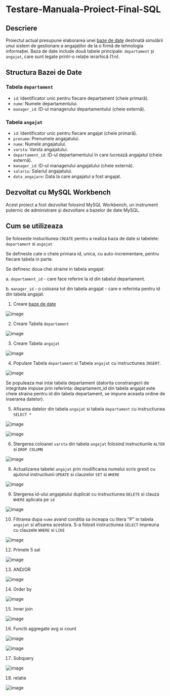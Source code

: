 # Testare-Manuala-Proiect-Final-SQL

## Descriere

Proiectul actual presupune elaborarea unei [baze de date](https://github.com/GeorgePara/Testare-Manuala-Proiect-Final-SQL/blob/main/Testare-Manuala-Proiect-Final-SQL.sql) destinată simulării unui sistem de gestionare a angajaților de la o firmă de tehnologia informației. Baza de date include două tabele principale: `departament` și `angajat`, care sunt legate printr-o relație ierarhică (1:n).

## Structura Bazei de Date

### Tabela `departament`
- `id`: Identificator unic pentru fiecare departament (cheie primară).
- `nume`: Numele departamentului.
- `manager_id`: ID-ul managerului departamentului (cheie externă).

### Tabela `angajat`
- `id`: Identificator unic pentru fiecare angajat (cheie primară).
- `prenume`: Prenumele angajatului.
- `nume`: Numele angajatului.
- `varsta`: Varsta angajatului.
- `departament_id`: ID-ul departamentului în care lucrează angajatul (cheie externă).
- `manager_id`: ID-ul managerului angajatului (cheie externă).
- `salariu`: Salariul angajatului.
- `data_angajare`: Data la care angajatul a fost angajat.

## Dezvoltat cu MySQL Workbench

Acest proiect a fost dezvoltat folosind MySQL Workbench, un instrument puternic de administrare și dezvoltare a bazelor de date MySQL.

## Cum se utilizeaza

Se foloseste instuctiunea `CREATE` pentru a realiza baza de date si tabelele: `departament` si `angajat`

Se defineste cate o cheie primara id, unica, cu auto-incrementare, pentru fiecare tabela in parte.

Se definesc doua chei straine in tabela angajat:

a. `departament_id` - care face referire la id din tabelul departament.

b. `manager_id` - o coloana tot din tabela angajat - care e referinta pentru id din tabela angajat.

1.	Creare [baze de date](https://github.com/GeorgePara/Testare-Manuala-Proiect-Final-SQL/blob/main/Testare-Manuala-Proiect-Final-SQL.sql)

![image](https://github.com/GeorgePara/Testare-Manuala-Proiect-Final-SQL/assets/135150121/7f720023-bcfe-4a32-81a0-61d2cddf106a)

2.	Creare Tabela `departament`

![image](https://github.com/GeorgePara/Testare-Manuala-Proiect-Final-SQL/assets/135150121/cae95519-3b11-4680-a06a-dacca003cb80)

3.	Creare Tabela `angajat`

![image](https://github.com/GeorgePara/Testare-Manuala-Proiect-Final-SQL/assets/135150121/383fd439-0ffb-462a-88ce-99824c5bbacc)

4.	Populare Tabela `departament` si Tabela `angajat` cu instructiunea `INSERT`.

![image](https://github.com/GeorgePara/Testare-Manuala-Proiect-Final-SQL/assets/135150121/98283855-6e13-4263-b404-6bda1f2e6d0e)

Se populeaza mai intai tabela departament (datorita constrangerii de integritate impuse prin referinta: departament_id din tabela angajat este cheie straina pentru id din tabela departament, se impune aceasta 
ordine de inserarea datelor).

5.	Afisarea datelor din tabela `angajat` si tabela `departament` cu instructiunea `SELECT * `

![image](https://github.com/GeorgePara/Testare-Manuala-Proiect-Final-SQL/assets/135150121/fb7d4cd0-e799-48bb-982d-1d5a2ede0c68)

![image](https://github.com/GeorgePara/Testare-Manuala-Proiect-Final-SQL/assets/135150121/1f0f8e34-348c-44d1-917e-cad745e30809)

6.	Stergerea coloanei `varsta` din tabela `angajat` folosind instructiunile `ALTER` si `DROP COLUMN`

![image](https://github.com/GeorgePara/Testare-Manuala-Proiect-Final-SQL/assets/135150121/997bb215-9b32-491f-8c10-3a091d8c7d24) 

8.	Actualizarea tabelei `angajat` prin modificarea numelui scris gresit cu ajutorul instructiunii `UPDATE` si clauzelor `SET` si `WHERE`

![image](https://github.com/GeorgePara/Testare-Manuala-Proiect-Final-SQL/assets/135150121/e14fa58e-c56f-45b6-a3fb-c21cb4c65495)

9.	Stergerea id-ului angajatului duplicat cu instructiunea `DELETE` si clauza `WHERE` aplicata pe `id`

![image](https://github.com/GeorgePara/Testare-Manuala-Proiect-Final-SQL/assets/135150121/d46a11f6-a160-4481-8500-10d4dd45cf14)

10.	Filtrarea dupa `nume` avand conditia sa inceapa cu litera "P" in tabela `angajat` si afisarea acestora.
    S-a folosit instructiunea `SELECT` impreuna cu clauzele `WHERE` si `LIKE`

![image](https://github.com/GeorgePara/Testare-Manuala-Proiect-Final-SQL/assets/135150121/13a166c6-d3a4-471d-8610-613946cc7987)

12.	Primele 5 sal
 
![image](https://github.com/GeorgePara/Testare-Manuala-Proiect-Final-SQL/assets/135150121/b36be892-7c44-45f9-948b-4c769c0f749d)

13.	AND/OR
 
![image](https://github.com/GeorgePara/Testare-Manuala-Proiect-Final-SQL/assets/135150121/0b9680c0-787e-4007-bf83-b5eb7e6e7894)

14.	Order by

![image](https://github.com/GeorgePara/Testare-Manuala-Proiect-Final-SQL/assets/135150121/cfea8664-61d1-4767-a11b-e190a5b5bf9f)

15.	Inner join
 
![image](https://github.com/GeorgePara/Testare-Manuala-Proiect-Final-SQL/assets/135150121/0b4771f0-7346-4649-ae3d-b95b480b8076)

16.	Functii aggregate avg si count

![image](https://github.com/GeorgePara/Testare-Manuala-Proiect-Final-SQL/assets/135150121/f3d8c4df-8f77-4714-a49e-d1e420946cf4)

![image](https://github.com/GeorgePara/Testare-Manuala-Proiect-Final-SQL/assets/135150121/1cd73d60-f987-48cc-9970-81059e23e0e3)

17.	Subquery

![image](https://github.com/GeorgePara/Testare-Manuala-Proiect-Final-SQL/assets/135150121/65b8619c-082e-40c3-9529-a00faaa1cc83)

18. relatie

![image](https://github.com/GeorgePara/Testare-Manuala-Proiect-Final-SQL/assets/135150121/2f1394f0-e872-4f41-a903-95159e9d9dca)


 





